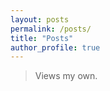 ```yaml
---
layout: posts
permalink: /posts/
title: "Posts"
author_profile: true
---
```


> Views my own.
<!-- {: .text-center} -->